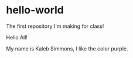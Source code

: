 # hello-world
The first repository I'm making for class!

Hello All!

My name is Kaleb Simmons, I like the color purple.
